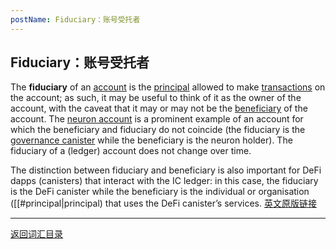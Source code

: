 ```yaml
---
postName: Fiduciary：账号受托者
---
```

## Fiduciary：账号受托者

The **fiduciary** of an [account](../A/account) is the [principal](../P/principal) allowed to make [transactions](../T/transactions) on the account; as such, it may be useful to think of it as the owner of the account, with the caveat that it may or may not be the [beneficiary](../B/beneficiary) of the account. The [neuron account](../N/neuronaccount) is a prominent example of an account for which the beneficiary and fiduciary do not coincide (the fiduciary is the [governance canister](../G/governancecanister) while the beneficiary is the neuron holder). The fiduciary of a (ledger) account does not change over time.<br>

The distinction between fiduciary and beneficiary is also important for DeFi dapps (canisters) that interact with the IC ledger: in this case, the fiduciary is the DeFi canister while the beneficiary is the individual or organisation ([[#principal|principal) that uses the DeFi canister’s services.
[英文原版链接](https://wiki.internetcomputer.org/wiki/Glossary)

---
[返回词汇目录](../glossary)